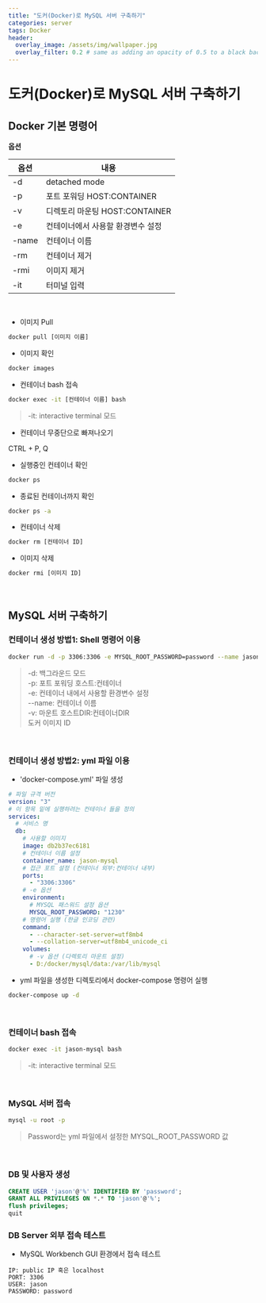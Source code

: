 ```yaml
---
title: "도커(Docker)로 MySQL 서버 구축하기"
categories: server
tags: Docker
header:
  overlay_image: /assets/img/wallpaper.jpg
  overlay_filter: 0.2 # same as adding an opacity of 0.5 to a black background
---
```


# 도커(Docker)로 MySQL 서버 구축하기

## Docker 기본 명령어

**옵션**  

옵션 | 내용
-----|-----
-d | detached mode
-p | 포트 포워딩 HOST:CONTAINER
-v | 디렉토리 마운팅 HOST:CONTAINER
-e | 컨테이너에서 사용할 환경변수 설정
-name | 컨테이너 이름
-rm | 컨테이너 제거
-rmi | 이미지 제거
-it | 터미널 입력

<br>

- 이미지 Pull
```bash
docker pull [이미지 이름]
```
- 이미지 확인
```bash
docker images
```

- 컨테이너 bash 접속
```bash
docker exec -it [컨테이너 이름] bash
```
> -it: interactive terminal 모드

- 컨테이너 무중단으로 빠져나오기

CTRL + P, Q

- 실행중인 컨테이너 확인
```bash
docker ps
```

- 종료된 컨테이너까지 확인
```bash
docker ps -a
```

- 컨테이너 삭제
```bash
docker rm [컨테이너 ID]
```

- 이미지 삭제
```bash
docker rmi [이미지 ID]
```

<br>


## MySQL 서버 구축하기

### 컨테이너 생성 방법1: Shell 명령어 이용

```bash
docker run -d -p 3306:3306 -e MYSQL_ROOT_PASSWORD=password --name jason-mysql -v D:/docker/mysql/data:/var/lib/mysql db2b37ec6181 --character-set-server=utf8mb4 --collation-server=utf8mb4_unicode_ci
```
> -d: 백그라운드 모드  
> -p: 포트 포워딩 호스트:컨테이너  
> -e: 컨테이너 내에서 사용할 환경변수 설정  
> --name: 컨테이너 이름  
> -v: 마운트 호스트DIR:컨테이너DIR  
> 도커 이미지 ID  

<br>

### 컨테이너 생성 방법2: yml 파일 이용

- 'docker-compose.yml' 파일 생성

```yml
# 파일 규격 버전
version: "3"
# 이 항목 밑에 실행하려는 컨테이너 들을 정의
services: 
  # 서비스 명
  db:
    # 사용할 이미지
    image: db2b37ec6181
    # 컨테이너 이름 설정
    container_name: jason-mysql
    # 접근 포트 설정 (컨테이너 외부:컨테이너 내부)
    ports:
      - "3306:3306"
    # -e 옵션 
    environment: 
      # MYSQL 패스워드 설정 옵션
      MYSQL_ROOT_PASSWORD: "1230"
    # 명령어 실행 (한글 인코딩 관련)
    command:
      - --character-set-server=utf8mb4
      - --collation-server=utf8mb4_unicode_ci
    volumes:
      # -v 옵션 (다렉토리 마운트 설정)
      - D:/docker/mysql/data:/var/lib/mysql
```

- yml 파일을 생성한 디렉토리에서 docker-compose 명령어 실행

```bash
docker-compose up -d
```

<br>

### 컨테이너 bash 접속

```bash
docker exec -it jason-mysql bash
```
> -it: interactive terminal 모드

<br>

### MySQL 서버 접속

```bash
mysql -u root -p
```
> Password는 yml 파일에서 설정한 MYSQL_ROOT_PASSWORD 값

<br>

### DB 및 사용자 생성

```sql
CREATE USER 'jason'@'%' IDENTIFIED BY 'password';
GRANT ALL PRIVILEGES ON *.* TO 'jason'@'%';
flush privileges;
quit
```

### DB Server 외부 접속 테스트

- MySQL Workbench GUI 환경에서 접속 테스트

```
IP: public IP 혹은 localhost
PORT: 3306
USER: jason
PASSWORD: password
```